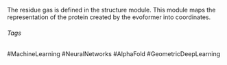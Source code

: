 The residue gas is defined in the structure module.
This module maps the representation of the protein created by the evoformer into coordinates. 

###### Tags
#MachineLearning #NeuralNetworks #AlphaFold #GeometricDeepLearning 